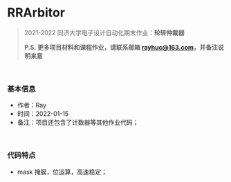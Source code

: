 # RRArbitor
> 2021-2022 同济大学电子设计自动化期末作业：**轮转仲裁器**
>
> **P.S. 更多项目材料和课程作业，请联系邮箱 rayhuc@163.com，并备注说明来意**

<br/>

### 基本信息

- 作者：Ray
- 时间：2022-01-15
- 备注：项目还包含了计数器等其他作业代码；

<br/>

### 代码特点

- mask 掩膜，位运算，高速稳定；
